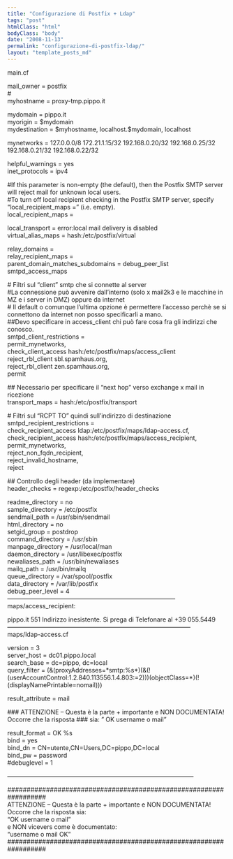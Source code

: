```yaml
---
title: "Configurazione di Postfix + Ldap"
tags: "post"
htmlClass: "html"
bodyClass: "body"
date: "2008-11-13"
permalink: "configurazione-di-postfix-ldap/"
layout: "template_posts_md"
---
```

<p>main.cf</p>
<p>mail_owner = postfix<br />
#<br />
myhostname = proxy-tmp.pippo.it</p>
<p>mydomain = pippo.it<br />
myorigin = $mydomain<br />
mydestination = $myhostname, localhost.$mydomain, localhost</p>
<p>mynetworks = 127.0.0.0/8 172.21.1.15/32 192.168.0.20/32 192.168.0.25/32 192.168.0.21/32 192.168.0.22/32</p>
<p>helpful_warnings = yes<br />
inet_protocols = ipv4</p>
<p>#If this parameter is non-empty (the default), then the Postfix SMTP server will reject mail for unknown local users.<br />
#To turn off local recipient checking in the Postfix SMTP server, specify &#8220;local_recipient_maps =&#8221; (i.e. empty).<br />
local_recipient_maps =</p>
<p>local_transport = error:local mail delivery is disabled<br />
virtual_alias_maps = hash:/etc/postfix/virtual</p>
<p>relay_domains =<br />
relay_recipient_maps =<br />
parent_domain_matches_subdomains = debug_peer_list smtpd_access_maps</p>
<p># Filtri sul &#8220;client&#8221; smtp che si connette al server<br />
#La connessione può avvenire dall&#8217;interno (solo x mail2k3 e le macchine in MZ e i server in DMZ) oppure da internet<br />
# Il default o comunque l&#8217;ultima opzione è permettere l&#8217;accesso perchè se si connettono da internet non posso specificarli a mano.<br />
##Devo specificare in access_client chi può fare cosa fra gli indirizzi che conosco.<br />
smtpd_client_restrictions =<br />
        permit_mynetworks,<br />
        check_client_access hash:/etc/postfix/maps/access_client<br />
        reject_rbl_client sbl.spamhaus.org,<br />
        reject_rbl_client zen.spamhaus.org,<br />
        permit</p>
<p>## Necessario per specificare il &#8220;next hop&#8221; verso exchange x mail in ricezione<br />
transport_maps = hash:/etc/postfix/transport</p>
<p># Filtri sul &#8220;RCPT TO&#8221; quindi sull&#8217;indirizzo di destinazione<br />
smtpd_recipient_restrictions =<br />
        check_recipient_access ldap:/etc/postfix/maps/ldap-access.cf,<br />
        check_recipient_access hash:/etc/postfix/maps/access_recipient,<br />
        permit_mynetworks,<br />
        reject_non_fqdn_recipient,<br />
        reject_invalid_hostname,<br />
        reject</p>
<p>## Controllo degli header (da implementare)<br />
header_checks = regexp:/etc/postfix/header_checks</p>
<p>readme_directory = no<br />
sample_directory = /etc/postfix<br />
sendmail_path = /usr/sbin/sendmail<br />
html_directory = no<br />
setgid_group = postdrop<br />
command_directory = /usr/sbin<br />
manpage_directory = /usr/local/man<br />
daemon_directory = /usr/libexec/postfix<br />
newaliases_path = /usr/bin/newaliases<br />
mailq_path = /usr/bin/mailq<br />
queue_directory = /var/spool/postfix<br />
data_directory = /var/lib/postfix<br />
debug_peer_level = 4<br />
&#8212;&#8212;&#8212;&#8212;&#8212;&#8212;&#8212;&#8212;&#8212;&#8212;&#8212;&#8212;&#8212;&#8212;&#8212;&#8212;&#8212;&#8212;&#8212;&#8212;&#8212;&#8212;&#8212;&#8212;&#8212;&#8212;&#8212;&#8211;<br />
maps/access_recipient:</p>
<p>pippo.it                              551 Indirizzo inesistente. Si prega di Telefonare al +39 055.5449<br />
&#8212;&#8212;&#8212;&#8212;&#8212;&#8212;&#8212;&#8212;&#8212;&#8212;&#8212;&#8212;&#8212;&#8212;&#8212;&#8212;&#8212;&#8212;&#8212;&#8212;&#8212;&#8212;&#8212;&#8212;&#8212;&#8212;&#8212;&#8212;&#8212;&#8212;<br />
maps/ldap-access.cf</p>
<p>version = 3<br />
server_host = dc01.pippo.local<br />
search_base = dc=pippo, dc=local<br />
query_filter = (&#038;(proxyAddresses=*smtp:%s*)(&#038;(!(userAccountControl:1.2.840.113556.1.4.803:=2)))(objectClass=*)(!(displayNamePrintable=nomail)))</p>
<p>result_attribute = mail</p>
<p>### ATTENZIONE  &#8211; Questa è la parte + importante e NON DOCUMENTATA! Occorre che la risposta ### sia: &#8221; OK username o mail&#8221;</p>
<p>result_format  =  OK %s<br />
bind = yes<br />
bind_dn = CN=utente,CN=Users,DC=pippo,DC=local<br />
bind_pw = password<br />
#debuglevel = 1</p>
<p>&#8212;&#8212;&#8212;&#8212;&#8212;&#8212;&#8212;&#8212;&#8212;&#8212;&#8212;&#8212;&#8212;&#8212;&#8212;&#8212;&#8212;&#8212;&#8212;&#8212;&#8212;&#8212;&#8212;&#8212;&#8212;&#8212;&#8212;&#8212;&#8212;&#8212;&#8211;</p>
<p>##################################################################<br />
ATTENZIONE  &#8211; Questa è la parte + importante e NON DOCUMENTATA! Occorre che la risposta sia:<br />
&#8220;OK username o mail&#8221;<br />
e NON vicevers come è documentato:<br />
&#8220;username o mail OK&#8221;<br />
##################################################################</p>
